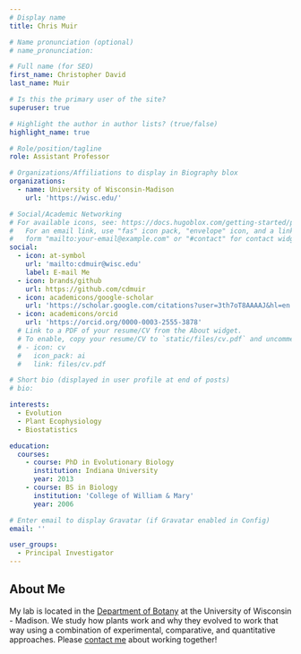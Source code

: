 ```yaml
---
# Display name
title: Chris Muir

# Name pronunciation (optional)
# name_pronunciation: 

# Full name (for SEO)
first_name: Christopher David
last_name: Muir

# Is this the primary user of the site?
superuser: true

# Highlight the author in author lists? (true/false)
highlight_name: true

# Role/position/tagline
role: Assistant Professor

# Organizations/Affiliations to display in Biography blox
organizations:
  - name: University of Wisconsin-Madison
    url: 'https://wisc.edu/'

# Social/Academic Networking
# For available icons, see: https://docs.hugoblox.com/getting-started/page-builder/#icons
#   For an email link, use "fas" icon pack, "envelope" icon, and a link in the
#   form "mailto:your-email@example.com" or "#contact" for contact widget.
social:
  - icon: at-symbol
    url: 'mailto:cdmuir@wisc.edu'
    label: E-mail Me
  - icon: brands/github
    url: https://github.com/cdmuir
  - icon: academicons/google-scholar
    url: 'https://scholar.google.com/citations?user=3th7oT8AAAAJ&hl=en'
  - icon: academicons/orcid
    url: 'https://orcid.org/0000-0003-2555-3878'
  # Link to a PDF of your resume/CV from the About widget.
  # To enable, copy your resume/CV to `static/files/cv.pdf` and uncomment the lines   below.
  # - icon: cv
  #   icon_pack: ai
  #   link: files/cv.pdf

# Short bio (displayed in user profile at end of posts)
# bio: 

interests:
  - Evolution
  - Plant Ecophysiology
  - Biostatistics

education:
  courses:
    - course: PhD in Evolutionary Biology
      institution: Indiana University
      year: 2013
    - course: BS in Biology
      institution: 'College of William & Mary'
      year: 2006

# Enter email to display Gravatar (if Gravatar enabled in Config)
email: ''

user_groups:
  - Principal Investigator
---
```


## About Me

My lab is located in the [Department of Botany](https://botany.wisc.edu/) at the University of Wisconsin - Madison. We study how plants work and why they evolved to work that way using a combination of experimental, comparative, and quantitative approaches. Please [contact me](mailto:cdmuir@wisc.edu) about working together!
